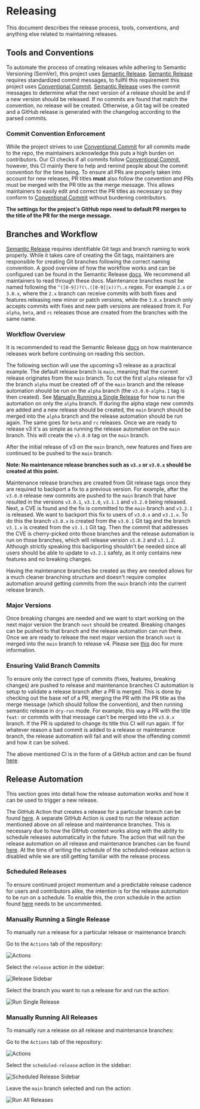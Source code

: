 # Releasing

This document describes the release process, tools, conventions, and anything else related to maintaining releases.

## Tools and Conventions

To automate the process of creating releases while adhering to Semantic Versioning (SemVer), this project uses
[Semantic Release](https://github.com/semantic-release/semantic-release).
[Semantic Release](https://github.com/semantic-release/semantic-release) requires standardized commit messages, to fullfil this requirement this project uses [Conventional Commit](https://www.conventionalcommits.org/en/v1.0.0/#specification).
[Semantic Release](https://github.com/semantic-release/semantic-release) uses the commit messages to determine what the
next version of a release should be and if a new version should be released. If no commits are found that match the
convention, no release will be created. Otherwise, a Git tag will be created and a GitHub release is generated with the
changelog according to the parsed commits.

### Commit Convention Enforcement

While the project strives to use [Conventional Commit](https://www.conventionalcommits.org/en/v1.0.0/#specification)
for all commits made to the repo, the maintainers acknowledge this puts a high burden on contributors.
Our CI checks if all commits follow [Conventional Commit](https://www.conventionalcommits.org/en/v1.0.0/#specification), however,
this CI mainly there to help and remind people about the commit convention for the time being. To ensure all PRs are properly
taken into account for new releases, PR titles **must** also follow the convention and PRs must be merged with the PR title
as the merge message. This allows maintainers to easily edit and correct the PR titles as necessary so they conform to
[Conventional Commit](https://www.conventionalcommits.org/en/v1.0.0/#specification) without burdening contributors.

**The settings for the project's GitHub repo need to default PR merges to the title of the PR for the merge message.**

## Branches and Workflow

[Semantic Release](https://github.com/semantic-release/semantic-release) requires identifiable Git tags and branch naming to work properly.
While it takes care of creating the Git tags, maintainers are responsible for creating Git branches following the correct naming convention.
A good overview of how the workflow works and can be configured can be found in the Semantic Release [docs](https://semantic-release.gitbook.io/semantic-release/usage/workflow-configuration).
We recommend all maintainers to read through these docs.
Maintenance branches must be named following the `^([0-9])?(\.([0-9]|x))?\.x` regex. For example `2.x` or `3.0.x`, where the
`2.x` branch can receive commits with both fixes and features releasing new minor or patch versions, while the `3.0.x` branch
only accepts commits with fixes and new path versions are released from it. For `alpha`, `beta`, and `rc` releases those are
created from the branches with the same name.

### Workflow Overview

It is recommended to read the Semantic Release [docs](https://semantic-release.gitbook.io/semantic-release/recipes/release-workflow/maintenance-releases)
on how maintenance releases work before continuing on reading this section.

The following section will use the upcoming v3 release as a practical example.
The default release branch is `main`, meaning that the current release originates from the `main` branch.
To cut the first `alpha` release for v3 the branch `alpha` must be created off of the `main` branch and the release automation
should be run on the `alpha` branch (the `v3.0.0-alpha.1` tag is then created).
See [Manually Running a Single Release](#manually-running-a-single-release) for how to run the automation on only the `alpha`
branch. If during the alpha stage new commits are added and a new release should be created, the `main` branch should be merged
into the `alpha` branch and the release automation should be run again. The same goes for `beta` and `rc` releases. Once we are
ready to release v3 it's as simple as running the release automation on the `main` branch. This will create the `v3.0.0` tag on
the `main` branch.

After the initial release of v3 on the `main` branch, new features and fixes are continued to be pushed to the `main` branch.

**Note: No maintenance release branches such as `v3.x` or `v3.0.x` should be created at this point.**

Maintenance release branches are created from Git release tags once they are required to backport a fix to a previous version.
For example, after the `v3.0.0` release new commits are pushed to the `main` branch that have resulted in the versions `v3.0.1`,
`v3.1.0`, `v3.1.1` and `v3.2.0` being released. Next, a CVE is found and the fix is committed to the `main` branch and `v3.2.1`
is released. We want to backport this fix to users of `v3.0.x` and `v3.1.x`. To do this the branch `v3.0.x` is created from the
`v3.0.1` Git tag and the branch `v3.1.x` is created from the `v3.1.1` Git tag. Then the commit that addresses the CVE is
cherry-picked onto those branches and the release automation is run on those branches, which will release version `v3.0.2` and
`v3.1.2`. Although strictly speaking this backporting shouldn't be needed since all users should be able to update to `v3.2.1`
safely, as it only contains new features and no breaking changes.

Having the maintenance branches be created as they are needed allows for a much cleaner branching structure and doesn't require
complex automation around getting commits from the `main` branch into the current release branch.

### Major Versions

Once breaking changes are needed and we want to start working on the next major version the branch `next` should be created.
Breaking changes can be pushed to that branch and the release automation can run there. Once we are ready to release the
next major version the branch `next` is merged into the `main` branch to release v4. Please see [this](https://semantic-release.gitbook.io/semantic-release/usage/workflow-configuration#pushing-to-a-release-branch) doc for more information.

### Ensuring Valid Branch Commits

To ensure only the correct type of commits (fixes, features, breaking changes) are pushed to release and maintenance branches
CI automation is setup to validate a release branch after a PR is merged. This is done by checking out the base ref of a PR,
merging the PR with the PR title as the merge message (which should follow the convention), and then running semantic release
in `dry-run` mode. For example, this way a PR with the title `feat:` or commits with that message can't be merged into the
`v3.0.x` branch. If the PR is updated to change its title this CI will run again. If for whatever reason a bad commit is added
to a release or maintenance branch, the release automation will fail and will show the offending commit and how it can be solved.

The above mentioned CI is in the form of a GitHub action and can be found [here](.github/workflows/release-validate.yml).

## Release Automation

This section goes into detail how the release automation works and how it can be used to trigger a new release.

The GitHub Action that creates a release for a particular branch can be found [here](.github/workflows/release.yml).
A separate GitHub Action is used to run the release action mentioned above on all release and maintenance branches.
This is necessary due to how the GitHub context works along with the ability to schedule releases automatically in the future.
The action that will run the release automation on all release and maintenance branches can be found [here](.github/workflows/scheduled-release.yml).
At the time of writing the schedule of the scheduled-release action is disabled while we are still getting familiar with the release process.

### Scheduled Releases

To ensure continued project momentum and a predictable release cadence for users and contributors alike, the intention is
for the release automation to be run on a schedule. To enable this, the cron schedule in the action found
[here](.github/workflows/scheduled-release.yml) needs to be uncommented.

### Manually Running a Single Release

To manually run a release for a particular release or maintenance branch:

Go to the `Actions` tab of the repository:

![Actions](./docs/images/actions_tab.png)

Select the `release` action in the sidebar:

![Release Sidebar](./docs/images/release_sidebar.png)

Select the branch you want to run a release for and run the action:

![Run Single Release](./docs/images/run_single_release.png)

### Manually Running All Releases

To manually run a release on all release and maintenance branches:

Go to the `Actions` tab of the repository:

![Actions](./docs/images/actions_tab.png)

Select the `scheduled-release` action in the sidebar:

![Scheduled Release Sidebar](./docs/images/scheduled_release_sidebar.png)

Leave the `main` branch selected and run the action:

![Run All Releases](./docs/images/run_all_releases.png)
